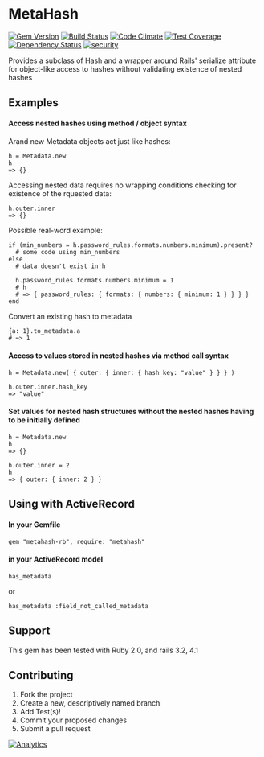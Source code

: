 MetaHash
========

[![Gem Version](https://badge.fury.io/rb/metahash-rb.svg)](http://badge.fury.io/rb/metahash-rb)
[![Build Status](https://travis-ci.org/NullVoxPopuli/MetaHash.svg)](https://travis-ci.org/NullVoxPopuli/MetaHash)
[![Code Climate](https://codeclimate.com/github/NullVoxPopuli/MetaHash/badges/gpa.svg)](https://codeclimate.com/github/NullVoxPopuli/MetaHash)
[![Test Coverage](https://codeclimate.com/github/NullVoxPopuli/MetaHash/badges/coverage.svg)](https://codeclimate.com/github/NullVoxPopuli/MetaHash)
[![Dependency Status](https://gemnasium.com/NullVoxPopuli/MetaHash.svg)](https://gemnasium.com/NullVoxPopuli/MetaHash)
[![security](https://hakiri.io/github/NullVoxPopuli/MetaHash/master.svg)](https://hakiri.io/github/NullVoxPopuli/MetaHash/master)


Provides a subclass of Hash and a wrapper around Rails' serialize attribute for object-like access to hashes without validating existence of nested hashes

##  Examples
#### Access nested hashes using method / object syntax

Arand new Metadata objects act just like hashes:

    h = Metadata.new
    h
    => {}

Accessing nested data requires no wrapping conditions checking for existence of the rquested data:

    h.outer.inner
    => {}

Possible real-word example:

    if (min_numbers = h.password_rules.formats.numbers.minimum).present?
      # some code using min_numbers
    else
      # data doesn't exist in h

      h.password_rules.formats.numbers.minimum = 1
      # h
      # => { password_rules: { formats: { numbers: { minimum: 1 } } } }
    end

Convert an existing hash to metadata

    {a: 1}.to_metadata.a
    # => 1

#### Access to values stored in nested hashes via method call syntax

    h = Metadata.new( { outer: { inner: { hash_key: "value" } } } )

    h.outer.inner.hash_key
    => "value"

#### Set values for nested hash structures without the nested hashes having to be initially defined

    h = Metadata.new
    h
    => {}

    h.outer.inner = 2
    h
    => { outer: { inner: 2 } }

## Using with ActiveRecord

#### In your Gemfile

    gem "metahash-rb", require: "metahash"

#### in your ActiveRecord model

    has_metadata

or

    has_metadata :field_not_called_metadata


## Support

This gem has been tested with Ruby 2.0, and rails 3.2, 4.1


## Contributing

1. Fork the project
2. Create a new, descriptively named branch
3. Add Test(s)!
4. Commit your proposed changes
5. Submit a pull request

[![Analytics](https://ga-beacon.appspot.com/UA-54618821-1/your-repo/page-name)](https://github.com/igrigorik/ga-beacon)
